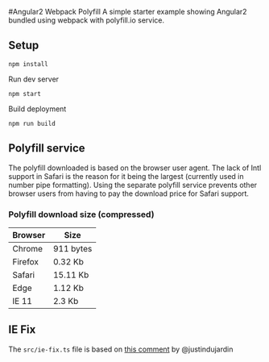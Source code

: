 #Angular2 Webpack Polyfill
A simple starter example showing Angular2 bundled using webpack with polyfill.io service.

## Setup

    npm install

Run dev server

    npm start

Build deployment

    npm run build

## Polyfill service
The polyfill downloaded is based on the browser user agent. The lack of Intl support in Safari
is the reason for it being the largest (currently used in number pipe formatting). Using the
separate polyfill service prevents other browser users from having to pay the download price
for Safari support.

### Polyfill download size (compressed)

Browser | Size
--- | ---
Chrome | 911 bytes
Firefox | 0.32 Kb
Safari | 15.11 Kb
Edge | 1.12 Kb
IE 11 | 2.3 Kb

## IE Fix

The `src/ie-fix.ts` file is based on [this comment](https://github.com/angular/angular/issues/6501#issuecomment-181145904)
by @justindujardin